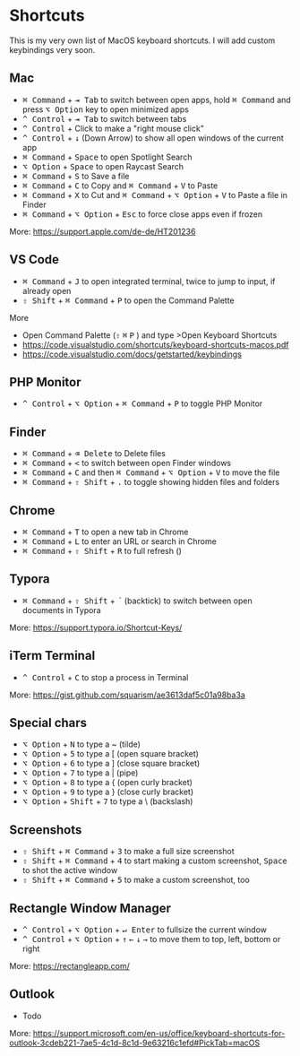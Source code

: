# Shortcuts

This is my very own list of MacOS keyboard shortcuts. I will add custom keybindings very soon.

## Mac

- <kbd>⌘ Command</kbd> + <kbd>⇥ Tab</kbd> to switch between open apps, hold <kbd>⌘ Command</kbd> and press <kbd>⌥ Option</kbd> key to open minimized apps
- <kbd>^ Control</kbd> + <kbd>⇥ Tab</kbd> to switch between tabs
- <kbd>^ Control</kbd> + Click to make a "right mouse click"
- <kbd>^ Control</kbd> + <kbd>&darr;</kbd> (Down Arrow) to show all open windows of the current app
- <kbd>⌘ Command</kbd> + <kbd>Space</kbd> to open Spotlight Search
- <kbd>⌥ Option</kbd> + <kbd>Space</kbd> to open Raycast Search
- <kbd>⌘ Command</kbd> + <kbd>S</kbd> to Save a file
- <kbd>⌘ Command</kbd> + <kbd>C</kbd> to Copy and <kbd>⌘ Command</kbd> + <kbd>V</kbd> to Paste
- <kbd>⌘ Command</kbd> + <kbd>X</kbd> to Cut and <kbd>⌘ Command</kbd> + <kbd>⌥ Option</kbd> + <kbd>V</kbd> to Paste a file in Finder
- <kbd>⌘ Command</kbd> + <kbd>⌥ Option</kbd> + <kbd>Esc</kbd> to force close apps even if frozen

More: https://support.apple.com/de-de/HT201236



## VS Code

- <kbd>⌘ Command</kbd> + <kbd>J</kbd> to open integrated terminal, twice to jump to input, if already open
- <kbd>⇧ Shift</kbd> + <kbd>⌘ Command</kbd> + <kbd>P</kbd> to open the Command Palette

More

- Open Command Palette (<kbd>⇧</kbd> <kbd>⌘</kbd> <kbd>P</kbd> ) and type >Open Keyboard Shortcuts
- https://code.visualstudio.com/shortcuts/keyboard-shortcuts-macos.pdf
- https://code.visualstudio.com/docs/getstarted/keybindings



## PHP Monitor

- <kbd>^ Control</kbd> + <kbd>⌥ Option</kbd> + <kbd>⌘ Command</kbd> + <kbd>P</kbd> to toggle PHP Monitor



## Finder

- <kbd>⌘ Command</kbd> + <kbd>⌫ Delete</kbd> to Delete files
- <kbd>⌘ Command</kbd> + <kbd><</kbd> to switch between open Finder windows
- <kbd>⌘ Command</kbd> + <kbd>C</kbd> and then <kbd>⌘ Command</kbd> + <kbd>⌥ Option</kbd> + <kbd>V</kbd> to move the file
- <kbd>⌘ Command</kbd> + <kbd>⇧ Shift</kbd> + <kbd>.</kbd> to toggle showing hidden files and folders



## Chrome

- <kbd>⌘ Command</kbd> + <kbd>T</kbd> to open a new tab in Chrome
- <kbd>⌘ Command</kbd> + <kbd>L</kbd> to enter an URL or search in Chrome
- <kbd>⌘ Command</kbd> + <kbd>⇧ Shift</kbd> + <kbd>R</kbd> to full refresh ()



## Typora

- <kbd>⌘ Command</kbd> + <kbd>⇧ Shift</kbd> + <kbd>´</kbd> (backtick) to switch between open documents in Typora

More: https://support.typora.io/Shortcut-Keys/



## iTerm Terminal

- <kbd>^ Control</kbd> + <kbd>C</kbd> to stop a process in Terminal

More: https://gist.github.com/squarism/ae3613daf5c01a98ba3a



## Special chars

- <kbd>⌥ Option</kbd> + <kbd>N</kbd> to type a ~ (tilde)
- <kbd>⌥ Option</kbd> + <kbd>5</kbd> to type a [ (open square bracket)
- <kbd>⌥ Option</kbd> + <kbd>6</kbd> to type a ] (close square bracket)
- <kbd>⌥ Option</kbd> + <kbd>7</kbd> to type a | (pipe)
- <kbd>⌥ Option</kbd> + <kbd>8</kbd> to type a { (open curly bracket)
- <kbd>⌥ Option</kbd> + <kbd>9</kbd> to type a } (close curly bracket)
- <kbd>⌥ Option</kbd> + <kbd>Shift</kbd> + <kbd>7</kbd> to type a \ (backslash)



## Screenshots

- <kbd>⇧ Shift</kbd> + <kbd>⌘ Command</kbd> + <kbd>3</kbd> to make a full size screenshot
- <kbd>⇧ Shift</kbd> + <kbd>⌘ Command</kbd> + <kbd>4</kbd> to start making a custom screenshot, <kbd>Space</kbd> to shot the active window
- <kbd>⇧ Shift</kbd> + <kbd>⌘ Command</kbd> + <kbd>5</kbd> to make a custom screenshot, too



## Rectangle Window Manager

- <kbd>^ Control</kbd> + <kbd>⌥ Option</kbd> + <kbd>↵ Enter</kbd> to fullsize the current window
- <kbd>^ Control</kbd> + <kbd>⌥ Option</kbd> + <kbd>↑</kbd> <kbd>←</kbd> <kbd>&darr;</kbd> <kbd>→</kbd> to move them to top, left, bottom or right

More: https://rectangleapp.com/



## Outlook

- Todo

More: https://support.microsoft.com/en-us/office/keyboard-shortcuts-for-outlook-3cdeb221-7ae5-4c1d-8c1d-9e63216c1efd#PickTab=macOS
